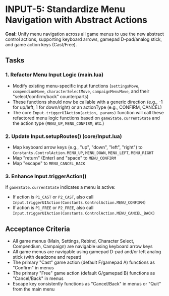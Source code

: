 # INPUT-5: Standardize Menu Navigation with Abstract Actions

**Goal:** Unify menu navigation across all game menus to use the new abstract control actions, supporting keyboard arrows, gamepad D-pad/analog stick, and game action keys (Cast/Free).

## Tasks

### 1. Refactor Menu Input Logic (main.lua)
- Modify existing menu-specific input functions (`settingsMove`, `compendiumMove`, `characterSelectMove`, `campaignMenuMove`, and their "select/confirm/back" counterparts)
- These functions should now be callable with a generic direction (e.g., -1 for up/left, 1 for down/right) or an actionType (e.g., CONFIRM, CANCEL)
- The core `Input.triggerUIAction(action, params)` function will call these refactored menu logic functions based on `gameState.currentState` and the action type (`MENU_UP`, `MENU_CONFIRM`, etc.)

### 2. Update Input.setupRoutes() (core/Input.lua)
- Map keyboard arrow keys (e.g., "up", "down", "left", "right") to `Constants.ControlAction.MENU_UP`, `MENU_DOWN`, `MENU_LEFT`, `MENU_RIGHT`
- Map "return" (Enter) and "space" to `MENU_CONFIRM`
- Map "escape" to `MENU_CANCEL_BACK`

### 3. Enhance Input.triggerAction()
If `gameState.currentState` indicates a menu is active:
- If action is `P1_CAST` or `P2_CAST`, also call `Input.triggerUIAction(Constants.ControlAction.MENU_CONFIRM)`
- If action is `P1_FREE` or `P2_FREE`, also call `Input.triggerUIAction(Constants.ControlAction.MENU_CANCEL_BACK)`

## Acceptance Criteria
- All game menus (Main, Settings, Rebind, Character Select, Compendium, Campaign) are navigable using keyboard arrow keys
- All game menus are navigable using gamepad D-pad and/or left analog stick (with deadzone and repeat)
- The primary "Cast" game action (default F/gamepad A) functions as "Confirm" in menus
- The primary "Free" game action (default G/gamepad B) functions as "Cancel/Back" in menus
- Escape key consistently functions as "Cancel/Back" in menus or "Quit" from the main menu
